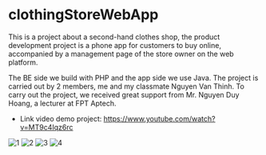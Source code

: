 # clothingStoreWebApp
This is a project about a second-hand clothes shop, the product development project is a phone app for customers to buy online, accompanied by a management page of the store owner on the web platform.


The BE side we build with PHP and the app side we use Java. The project is carried out by 2 members, me and my classmate Nguyen Van Thinh.
To carry out the project, we received great support from Mr. Nguyen Duy Hoang, a lecturer at FPT Aptech.


- Link video demo project:
https://www.youtube.com/watch?v=MT9c4Iqz6rc

![1](https://user-images.githubusercontent.com/118416218/217717006-8f3509e3-c85a-47a4-b736-c076f817984d.png)
![2](https://user-images.githubusercontent.com/118416218/217717023-2f84602f-1e39-49c1-8b7c-f98dacfae83d.png)
![3](https://user-images.githubusercontent.com/118416218/217717026-92757fd9-8c19-49e2-931d-de5fbaca1810.png)
![4](https://user-images.githubusercontent.com/118416218/217717027-8a8105c1-e41c-46ab-9d96-1ee69de80271.png)
